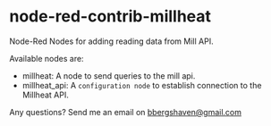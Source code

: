 # node-red-contrib-millheat

Node-Red Nodes for adding reading data from Mill API.

Available nodes are:

- millheat: A node to send queries to the mill api.
- millheat_api: A `configuration node` to establish connection to the Millheat API.

Any questions? Send me an email on bbergshaven@gmail.com